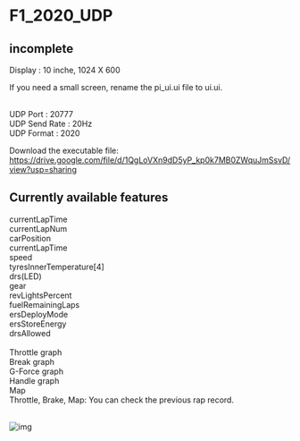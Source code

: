 # F1_2020_UDP
<h2>incomplete</h2>

Display : 10 inche, 1024 X 600<br>

If you need a small screen, rename the pi_ui.ui file to ui.ui.

<br>UDP Port : 20777<br>
UDP Send Rate : 20Hz<br>
UDP Format : 2020<br>

Download the executable file:
https://drive.google.com/file/d/1QgLoVXn9dD5yP_kp0k7MB0ZWquJmSsvD/view?usp=sharing

<h2>Currently available features</h2>
currentLapTime<br>
currentLapNum<br>
carPosition<br>
currentLapTime<br>
speed<br>
tyresInnerTemperature[4]<br>
drs(LED)<br>
gear<br>
revLightsPercent<br>
fuelRemainingLaps<br>
ersDeployMode<br>
ersStoreEnergy<br>
drsAllowed<br><br>
Throttle graph<br>
Break graph<br>
G-Force graph<br>
Handle graph<br>
Map<br>
Throttle, Brake, Map: You can check the previous rap record.<br><br>

![img](https://user-images.githubusercontent.com/81542666/136499094-c50ece79-f2d8-4e48-8cb5-420cf1343dcf.png)


